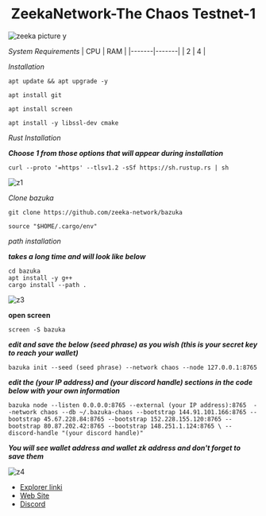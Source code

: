 <h1 align="center">ZeekaNetwork-The Chaos Testnet-1</h1>

![zeeka picture y](https://user-images.githubusercontent.com/100621008/197632354-51d0476c-39d3-4168-89c3-ea088634c60e.jpg)

*System Requirements*
|  CPU  |  RAM  |
|-------|-------|
|   2   |   4   |

*Installation*
```
apt update && apt upgrade -y 
```
```
apt install git
```
```
apt install screen 
```
```
apt install -y libssl-dev cmake
```
*Rust Installation*

***Choose 1 from those options that will appear during installation***
```
curl --proto '=https' --tlsv1.2 -sSf https://sh.rustup.rs | sh
```
![z1](https://user-images.githubusercontent.com/100621008/197636751-0132be53-ae44-48d3-944e-203ef7fcdd38.jpg)

*Clone bazuka*
```
git clone https://github.com/zeeka-network/bazuka
````
```
source "$HOME/.cargo/env"
```
*path installation*

***takes a long time and will look like below***
```
cd bazuka
apt install -y g++
cargo install --path .
```
![z3](https://user-images.githubusercontent.com/100621008/197649567-c4afb444-25e4-42c1-93b3-07fefdb50055.jpg)

**open screen**
```
screen -S bazuka
```
***edit and save the below (seed phrase) as you wish (this is your secret key to reach your wallet)***
```
bazuka init --seed (seed phrase) --network chaos --node 127.0.0.1:8765
```
***edit the (your IP address) and (your discord handle) sections in the code below with your own information***
```
bazuka node --listen 0.0.0.0:8765 --external (your IP address):8765  --network chaos --db ~/.bazuka-chaos --bootstrap 144.91.101.166:8765 --bootstrap 45.67.228.84:8765 --bootstrap 152.228.155.120:8765 --bootstrap 80.87.202.42:8765 --bootstrap 148.251.1.124:8765 \ --discord-handle "(your discord handle)"
```
***You will see wallet address and wallet zk address and don't forget to save them***

![z4](https://user-images.githubusercontent.com/100621008/197651409-36ddc021-462c-4261-9d16-e561280c2e0e.jpg)

* [Explorer linki](http://152.228.155.120:8000/)
* [Web Site](https://zeeka.network/)
* [Discord](https://discord.com/channels/923604493378154496/923604493843697698)





